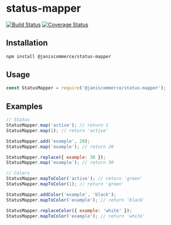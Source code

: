 # status-mapper

[![Build Status](https://travis-ci.org/janis-commerce/status-mapper.svg?branch=master)](https://travis-ci.org/janis-commerce/status-mapper)
[![Coverage Status](https://coveralls.io/repos/github/janis-commerce/status-mapper/badge.svg?branch=master)](https://coveralls.io/github/janis-commerce/status-mapper?branch=master)



## Installation
```sh
npm install @janiscommerce/status-mapper
```

## Usage
```js
const StatusMapper = require('@janiscommerce/status-mapper');
```

## Examples
```js
// Status
StatusMapper.map('active'); // return 1
StatusMapper.map(1); // return 'active'

StatusMapper.add('example', 20);
StatusMapper.map('example'); // return 20

StatusMapper.replace({ example: 30 });
StatusMapper.map('example'); // return 30

// Colors
StatusMapper.mapToColor('active'); // return 'green'
StatusMapper.mapToColor(1); // return 'green'

StatusMapper.addColor('example', 'black');
StatusMapper.mapToColor('example'); // return 'black'

StatusMapper.replaceColor({ example: 'white' });
StatusMapper.mapToColor('example'); // return 'white'
```